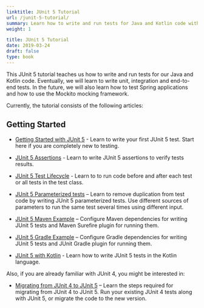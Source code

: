 ```yaml
---
linktitle: JUnit 5 Tutorial
url: /junit-5-tutorial/
summary: Learn how to write and run tests for Java and Kotlin code with JUnit 5.
weight: 1

title: JUnit 5 Tutorial
date: 2019-03-24
draft: false
type: book
---
```


This JUnit 5 tutorial teaches us how to write and run tests for our Java and Kotlin code. Eventually, we will learn to write unit, integration and end-to-end tests. In the future, we will also learn how to test Spring applications and how to use the Mockito mocking framework.

Currently, the tutorial consists of the following articles:

## Getting Started

- [Getting Started with JUnit 5](/junit-5-getting-started/) - Learn to write your first JUnit 5 test. Start here if you are completely new to testing.
- [JUnit 5 Assertions](/junit-5-assertions/) - Learn to write JUnit 5 assertions to verify tests results.
- [JUnit 5 Test Lifecycle](/junit-5-test-lifecycle/) - Learn to to run code before and after each test or all tests in the test class.
- [JUnit 5 Parameterized tests](/junit-5-parameterized-tests/) – Learn to remove duplication from test code by writing JUnit 5 parameterized tests. Use different sources of parameters to run the same test several times using different input.

- [JUnit 5 Maven Example](/junit-5-maven-example/) – Configure Maven dependencies for writing JUnit 5 tests and Maven Surefire plugin for running them.
- [JUnit 5 Gradle Example](/junit-5-gradle-example/) – Configure Gradle dependencies for writing JUnit 5 tests and JUnit Gradle plugin for running them.

- [JUnit 5 with Kotlin](/junit-5-kotlin/) - Learn how to write JUnit 5 tests in the Kotlin language.

Also, if you are already familiar with JUnit 4, you might be interested in:

- [Migrating from JUnit 4 to JUnit 5](/junit-5-migration/) – Learn the steps required for migrating from JUnit 4 to JUnit 5. Run your existing JUnit 4 tests along with JUnit 5, or migrate the code to the new version.
